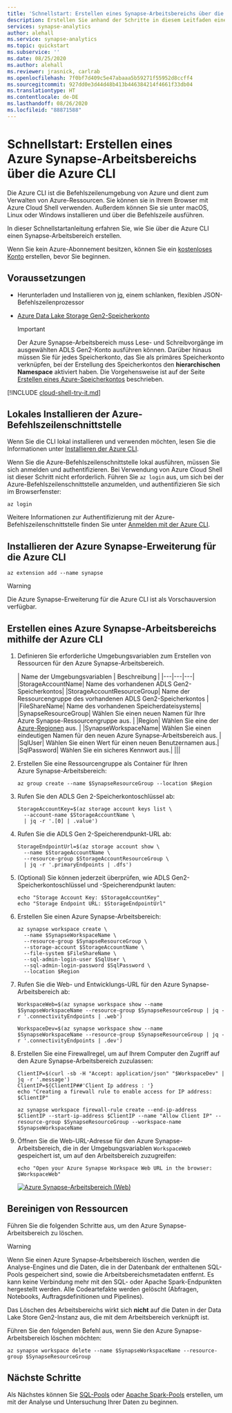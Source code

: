 ```yaml
---
title: 'Schnellstart: Erstellen eines Synapse-Arbeitsbereichs über die Azure CLI'
description: Erstellen Sie anhand der Schritte in diesem Leitfaden einen Azure Synapse-Arbeitsbereich über die Azure CLI.
services: synapse-analytics
author: alehall
ms.service: synapse-analytics
ms.topic: quickstart
ms.subservice: ''
ms.date: 08/25/2020
ms.author: alehall
ms.reviewer: jrasnick, carlrab
ms.openlocfilehash: 7f0bf7d409c5e47abaaa5b59271f55952d8ccff4
ms.sourcegitcommit: 927dd0e3d44d48b413b446384214f4661f33db04
ms.translationtype: HT
ms.contentlocale: de-DE
ms.lasthandoff: 08/26/2020
ms.locfileid: "88871588"
---
```

# <a name="quickstart-create-an-azure-synapse-workspace-with-azure-cli"></a>Schnellstart: Erstellen eines Azure Synapse-Arbeitsbereichs über die Azure CLI

Die Azure CLI ist die Befehlszeilenumgebung von Azure und dient zum Verwalten von Azure-Ressourcen. Sie können sie in Ihrem Browser mit Azure Cloud Shell verwenden. Außerdem können Sie sie unter macOS, Linux oder Windows installieren und über die Befehlszeile ausführen.

In dieser Schnellstartanleitung erfahren Sie, wie Sie über die Azure CLI einen Synapse-Arbeitsbereich erstellen.

Wenn Sie kein Azure-Abonnement besitzen, können Sie ein [kostenloses Konto](https://azure.microsoft.com/free/) erstellen, bevor Sie beginnen.

## <a name="prerequisites"></a>Voraussetzungen

- Herunterladen und Installieren von [jq](https://stedolan.github.io/jq/download/), einem schlanken, flexiblen JSON-Befehlszeilenprozessor
- [Azure Data Lake Storage Gen2-Speicherkonto](../storage/common/storage-account-create.md?toc=/azure/synapse-analytics/toc.json&bc=/azure/synapse-analytics/breadcrumb/toc.json)

    > [!IMPORTANT]
    > Der Azure Synapse-Arbeitsbereich muss Lese- und Schreibvorgänge im ausgewählten ADLS Gen2-Konto ausführen können. Darüber hinaus müssen Sie für jedes Speicherkonto, das Sie als primäres Speicherkonto verknüpfen, bei der Erstellung des Speicherkontos den **hierarchischen Namespace** aktiviert haben. Die Vorgehensweise ist auf der Seite [Erstellen eines Azure-Speicherkontos](https://docs.microsoft.com/azure/storage/common/storage-account-create?tabs=azure-portal#create-a-storage-account) beschrieben. 

[!INCLUDE [cloud-shell-try-it.md](../../includes/cloud-shell-try-it.md)]

## <a name="install-the-azure-cli-locally"></a>Lokales Installieren der Azure-Befehlszeilenschnittstelle

Wenn Sie die CLI lokal installieren und verwenden möchten, lesen Sie die Informationen unter [Installieren der Azure CLI](/cli/azure/install-azure-cli).

Wenn Sie die Azure-Befehlszeilenschnittstelle lokal ausführen, müssen Sie sich anmelden und authentifizieren. Bei Verwendung von Azure Cloud Shell ist dieser Schritt nicht erforderlich. Führen Sie `az login` aus, um sich bei der Azure-Befehlszeilenschnittstelle anzumelden, und authentifizieren Sie sich im Browserfenster:

```azurecli
az login
```

Weitere Informationen zur Authentifizierung mit der Azure-Befehlszeilenschnittstelle finden Sie unter [Anmelden mit der Azure CLI](/cli/azure/authenticate-azure-cli).

## <a name="install-azure-synapse-extension-for-azure-cli"></a>Installieren der Azure Synapse-Erweiterung für die Azure CLI

```azurecli
az extension add --name synapse
```

> [!WARNING]
> Die Azure Synapse-Erweiterung für die Azure CLI ist als Vorschauversion verfügbar.

## <a name="create-an-azure-synapse-workspace-using-the-azure-cli"></a>Erstellen eines Azure Synapse-Arbeitsbereichs mithilfe der Azure CLI

1. Definieren Sie erforderliche Umgebungsvariablen zum Erstellen von Ressourcen für den Azure Synapse-Arbeitsbereich.

    | Name der Umgebungsvariablen | Beschreibung |
    |---|---|---|
    |StorageAccountName| Name des vorhandenen ADLS Gen2-Speicherkontos|
    |StorageAccountResourceGroup| Name der Ressourcengruppe des vorhandenen ADLS Gen2-Speicherkontos |
    |FileShareName| Name des vorhandenen Speicherdateisystems|
    |SynapseResourceGroup| Wählen Sie einen neuen Namen für Ihre Azure Synapse-Ressourcengruppe aus. |
    |Region| Wählen Sie eine der [Azure-Regionen](https://azure.microsoft.com/global-infrastructure/geographies/#overview) aus. |
    |SynapseWorkspaceName| Wählen Sie einen eindeutigen Namen für den neuen Azure Synapse-Arbeitsbereich aus. |
    |SqlUser| Wählen Sie einen Wert für einen neuen Benutzernamen aus.|
    |SqlPassword| Wählen Sie ein sicheres Kennwort aus.|
    |||

2. Erstellen Sie eine Ressourcengruppe als Container für Ihren Azure Synapse-Arbeitsbereich:
    ```azurecli
    az group create --name $SynapseResourceGroup --location $Region
    ```
3. Rufen Sie den ADLS Gen 2-Speicherkontoschlüssel ab:
    ```azurecli
    StorageAccountKey=$(az storage account keys list \
      --account-name $StorageAccountName \
      | jq -r '.[0] | .value')
    ```
4. Rufen Sie die ADLS Gen 2-Speicherendpunkt-URL ab:
    ```azurecli
    StorageEndpointUrl=$(az storage account show \
      --name $StorageAccountName \
      --resource-group $StorageAccountResourceGroup \
      | jq -r '.primaryEndpoints | .dfs')
    ```

5. (Optional) Sie können jederzeit überprüfen, wie ADLS Gen2-Speicherkontoschlüssel und -Speicherendpunkt lauten:
    ```azurecli
    echo "Storage Account Key: $StorageAccountKey"
    echo "Storage Endpoint URL: $StorageEndpointUrl"
    ```

6. Erstellen Sie einen Azure Synapse-Arbeitsbereich:
    ```azurecli
    az synapse workspace create \
      --name $SynapseWorkspaceName \
      --resource-group $SynapseResourceGroup \
      --storage-account $StorageAccountName \
      --file-system $FileShareName \
      --sql-admin-login-user $SqlUser \
      --sql-admin-login-password $SqlPassword \
      --location $Region
    ```

7. Rufen Sie die Web- und Entwicklungs-URL für den Azure Synapse-Arbeitsbereich ab:
    ```azurecli
    WorkspaceWeb=$(az synapse workspace show --name $SynapseWorkspaceName --resource-group $SynapseResourceGroup | jq -r '.connectivityEndpoints | .web')

    WorkspaceDev=$(az synapse workspace show --name $SynapseWorkspaceName --resource-group $SynapseResourceGroup | jq -r '.connectivityEndpoints | .dev')
    ```

8. Erstellen Sie eine Firewallregel, um auf Ihrem Computer den Zugriff auf den Azure Synapse-Arbeitsbereich zuzulassen:

    ```azurecli
    ClientIP=$(curl -sb -H "Accept: application/json" "$WorkspaceDev" | jq -r '.message')
    ClientIP=${ClientIP##'Client Ip address : '}
    echo "Creating a firewall rule to enable access for IP address: $ClientIP"

    az synapse workspace firewall-rule create --end-ip-address $ClientIP --start-ip-address $ClientIP --name "Allow Client IP" --resource-group $SynapseResourceGroup --workspace-name $SynapseWorkspaceName
    ```

9. Öffnen Sie die Web-URL-Adresse für den Azure Synapse-Arbeitsbereich, die in der Umgebungsvariablen `WorkspaceWeb` gespeichert ist, um auf den Arbeitsbereich zuzugreifen:

    ```azurecli
    echo "Open your Azure Synapse Workspace Web URL in the browser: $WorkspaceWeb"
    ```
    
    [ ![Azure Synapse-Arbeitsbereich (Web)](media/quickstart-create-synapse-workspace-cli/create-workspace-cli-1.png) ](media/quickstart-create-synapse-workspace-cli/create-workspace-cli-1.png#lightbox)


## <a name="clean-up-resources"></a>Bereinigen von Ressourcen

Führen Sie die folgenden Schritte aus, um den Azure Synapse-Arbeitsbereich zu löschen.
> [!WARNING]
> Wenn Sie einen Azure Synapse-Arbeitsbereich löschen, werden die Analyse-Engines und die Daten, die in der Datenbank der enthaltenen SQL-Pools gespeichert sind, sowie die Arbeitsbereichsmetadaten entfernt. Es kann keine Verbindung mehr mit den SQL- oder Apache Spark-Endpunkten hergestellt werden. Alle Codeartefakte werden gelöscht (Abfragen, Notebooks, Auftragsdefinitionen und Pipelines).
>
> Das Löschen des Arbeitsbereichs wirkt sich **nicht** auf die Daten in der Data Lake Store Gen2-Instanz aus, die mit dem Arbeitsbereich verknüpft ist.

Führen Sie den folgenden Befehl aus, wenn Sie den Azure Synapse-Arbeitsbereich löschen möchten:

```azurecli
az synapse workspace delete --name $SynapseWorkspaceName --resource-group $SynapseResourceGroup
```

## <a name="next-steps"></a>Nächste Schritte

Als Nächstes können Sie [SQL-Pools](quickstart-create-sql-pool-studio.md) oder [Apache Spark-Pools](quickstart-create-apache-spark-pool-studio.md) erstellen, um mit der Analyse und Untersuchung Ihrer Daten zu beginnen.
